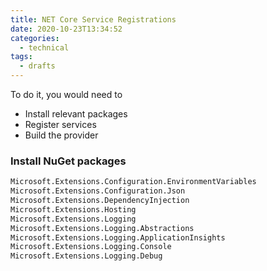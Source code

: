 ```yaml
---
title: NET Core Service Registrations
date: 2020-10-23T13:34:52
categories:
  - technical
tags:
  - drafts
---
```



To do it, you would need to

* Install relevant packages
* Register services
* Build the provider

### Install NuGet packages

```bash
Microsoft.Extensions.Configuration.EnvironmentVariables
Microsoft.Extensions.Configuration.Json
Microsoft.Extensions.DependencyInjection
Microsoft.Extensions.Hosting
Microsoft.Extensions.Logging
Microsoft.Extensions.Logging.Abstractions
Microsoft.Extensions.Logging.ApplicationInsights
Microsoft.Extensions.Logging.Console
Microsoft.Extensions.Logging.Debug
```



